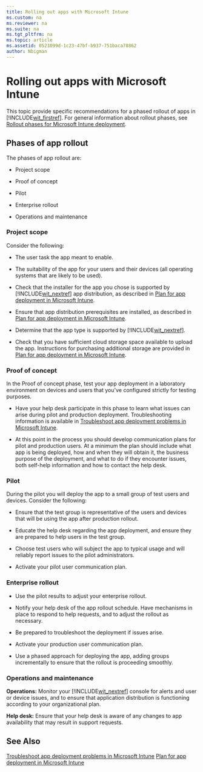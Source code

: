 ```yaml
---
title: Rolling out apps with Microsoft Intune
ms.custom: na
ms.reviewer: na
ms.suite: na
ms.tgt_pltfrm: na
ms.topic: article
ms.assetid: 0521099d-1c23-47bf-b937-751baca78862
author: Nbigman
---
```

# Rolling out apps with Microsoft Intune
This topic provide specific recommendations for a phased rollout of apps in [!INCLUDE[wit_firstref](../Token/wit_firstref_md.md)]. For general information about rollout phases, see [Rollout phases for Microsoft Intune deployment](../Topic/Rollout-phases-for-Microsoft-Intune-deployment.md).

## Phases of app rollout
The phases of app rollout are:

-   Project scope

-   Proof of concept

-   Pilot

-   Enterprise rollout

-   Operations and maintenance

### Project scope
Consider the following:

-   The user task the app meant to enable.

-   The suitability of  the app for your users and their devices (all operating systems that are likely to be used).

-   Check that the installer for the app you chose is supported by [!INCLUDE[wit_nextref](../Token/wit_nextref_md.md)] app distribution, as described in  [Plan for app deployment in Microsoft Intune](../Topic/Plan-for-app-deployment-in-Microsoft-Intune.md).

-   Ensure that app distribution prerequisites are installed, as described in [Plan for app deployment in Microsoft Intune](../Topic/Plan-for-app-deployment-in-Microsoft-Intune.md).

-   Determine that the app type is supported by [!INCLUDE[wit_nextref](../Token/wit_nextref_md.md)].

-   Check that  you have sufficient  cloud storage space available to upload the app. Instructions for purchasing additional storage are provided in [Plan for app deployment in Microsoft Intune](../Topic/Plan-for-app-deployment-in-Microsoft-Intune.md).

### Proof of concept
In the Proof of concept phase, test your app deployment in a laboratory environment on devices and users that you've configured strictly for testing purposes.

-   Have your help desk participate in this phase to learn what issues can arise during pilot and production deployment. Troubleshooting information is available in [Troubleshoot app deployment problems in Microsoft Intune](../Topic/Troubleshoot-app-deployment-problems-in-Microsoft-Intune.md).

-   At this point in the process you should develop communication plans for pilot and production users. At a minimum the plan should include what app is being deployed, how and when they will obtain it,  the business purpose of the deployment, and what to do if they encounter issues, both self-help information and how to contact the help desk.

### Pilot
During the pilot you will deploy the app to a small group of test users and devices. Consider the following:

-   Ensure that the test group is representative of the users and devices that will be using the app after production rollout.

-   Educate the help desk  regarding the app deployment, and ensure they are prepared to help users in the test group.

-   Choose test users who will subject the app to typical usage and will reliably report issues to the pilot administrators.

-   Activate your pilot user communication plan.

### Enterprise rollout

-   Use the pilot results to adjust your enterprise rollout.

-   Notify your help desk of the app rollout schedule. Have mechanisms in place to respond to help requests, and to adjust the rollout as necessary.

-   Be prepared to troubleshoot the deployment if issues arise.

-   Activate your production user communication plan.

-   Use a phased approach for deploying the app, adding groups incrementally to ensure that the rollout is proceeding smoothly.

### Operations and maintenance
**Operations:** Monitor your [!INCLUDE[wit_nextref](../Token/wit_nextref_md.md)] console for alerts and user or device issues, and to ensure that application distribution is functioning according to your organizational plan.

**Help desk:** Ensure that your help desk is aware of any changes to app availability that may result in support requests.

## See Also
[Troubleshoot app deployment problems in Microsoft Intune](../Topic/Troubleshoot-app-deployment-problems-in-Microsoft-Intune.md)
[Plan for app deployment in Microsoft Intune](../Topic/Plan-for-app-deployment-in-Microsoft-Intune.md)

